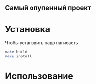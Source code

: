 Самый опупенный проект
---

# Установка

Чтобы установить надо написаеть
```bash
make build
make install
```


# Использование
